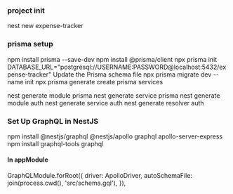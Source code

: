 ### project init

nest new expense-tracker

### prisma setup

npm install prisma --save-dev
npm install @prisma/client
npx prisma init
DATABASE_URL="postgresql://USERNAME:PASSWORD@localhost:5432/expense-tracker"
Update the Prisma schema file
npx prisma migrate dev --name init
npx prisma generate
create prisma services

nest generate module prisma
nest generate service prisma
nest generate module auth
nest generate service auth
nest generate resolver auth

### Set Up GraphQL in NestJS

npm install @nestjs/graphql @nestjs/apollo graphql apollo-server-express
npm install graphql-tools graphql

#### In appModule

GraphQLModule.forRoot<ApolloDriverConfig>({
driver: ApolloDriver,
autoSchemaFile: join(process.cwd(), 'src/schema.gql'),
}),
